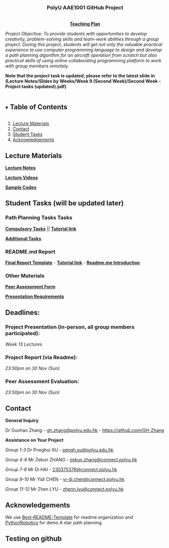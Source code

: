 <p align="center">

  <h3 align="center">PolyU AAE1001 GitHub Project</h3>

  <p align="center">
    <br />
    <a href="AAE1001 - Teaching plan 2023-34 sem.pdf"><strong>Teaching Plan</strong></a>
    <br />
  </p>
</p>

*Project Objective: To provide students with opportunities to develop creativity, problem-solving skills and team-work abilities through a group project. During this project, students will get not only the valuable practical experience to use computer programming language to design and develop a path planning algorithm for an aircraft operation from scratch but also practical skills of using online collaborating programming platform to work with group members remotely.*

**Note that the project task is updated, please refer to the latest slide in (Lecture Notes/Slides by Weeks/Week 9 (Second Week)/Second Week - Project tasks (updated).pdf)**

<!-- TABLE OF CONTENTS -->
<details open="open">
  <summary><h2 style="display: inline-block">Table of Contents</h2></summary>
  <ol>
    <li>
      <a href="#lecture-materials">Lecture Materials</a>
    </li>
    <li>
      <a href="#contact">Contact</a>
    </li>
    <li>
      <a href="#student-tasks">Student Tasks</a>
    </li>
    <li>
      <a href="#acknowledgements">Acknowledgements</a>
    </li>    
  </ol>
</details>



<!-- Lecture Materials -->
## Lecture Materials
<a href="Lecture%20Notes/"><strong>Lecture Notes</strong></a>

<a href="Lecture%20Videos/"><strong>Lecture Videos</strong></a>

<a href="Sample%20Codes/"><strong>Sample Codes</strong></a>

<!-- Student Tasks -->
## Student Tasks (will be updated later)

### Path Planning Tasks Tasks

<a href="Lecture Notes/Slides by Topics/Compulsory Tasks.pdf"><strong>Compulsory Tasks</strong></a> || <strong>[Tutorial link](https://youtu.be/hmlWX5OEs5U)</strong>

<a href="Lecture Notes/Slides by Topics/Additional Tasks.pdf"><strong>Additional Tasks</strong></a>

### README.md Report

<a href="Lecture Notes/Slides by Topics/Report template .pdf"><strong>Final Report Template</strong></a>  -  <strong>[Tutorial link](https://www.youtube.com/watch?v=ECuqb5Tv9qI)</strong>  -  **<a href="Lecture Notes/Slides by Topics/Creating a README in GitHub.pdf"><strong>Readme.me Introduction</strong></a>**

### Other Materials

<a href="Peer review_AAE2004.pdf"><strong>Peer Assessment Form</strong></a>

<a href="Lecture Notes/Slides by Topics/Presentation Requirements.pdf"><strong>Presentation Requirements</strong></a>

<!-- CONTACT -->
## Deadlines:

### Project Presentation (in-person, all group members participated): 
*Week 13 Lectures*

### Project Report (via Readme): 
*23:50pm on 30 Nov (Sun).*

### Peer Assessment Evaluation: 
*23:50pm on 30 Nov (Sun).*

## Contact

**General Inquiry**


Dr Guohao Zhang -  gh.zhang@polyu.edu.hk - https://github.com/GH-Zhang


**Assistance on Your Project**

*Group 1-3*
Dr Pneghui XU - pengh.xu@polyu.edu.hk

*Group 4-6*
Mr Zekun ZHANG - zekun.zhang@connect.polyu.hk

*Group 7-8*
Mr Di HAI - 23037537R@connect.polyu.hk

*Group 9-10*
Mr Yidi CHEN - yi-di.chen@connect.polyu.hk

*Group 11-12*
Mr Zhen LYU - zhenn.lyu@connect.polyu.hk


## Acknowledgements
We use [Best-README-Template](https://github.com/othneildrew/Best-README-Template) for readme organization and [PythonRobotics](https://github.com/AtsushiSakai/PythonRobotics) for demo A star path planning.

## Testing on github


